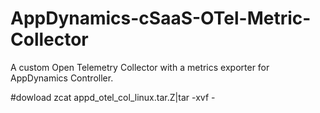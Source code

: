 # AppDynamics-cSaaS-OTel-Metric-Collector
A custom Open Telemetry  Collector with a metrics exporter for AppDynamics Controller.

#dowload
zcat appd_otel_col_linux.tar.Z|tar -xvf -
